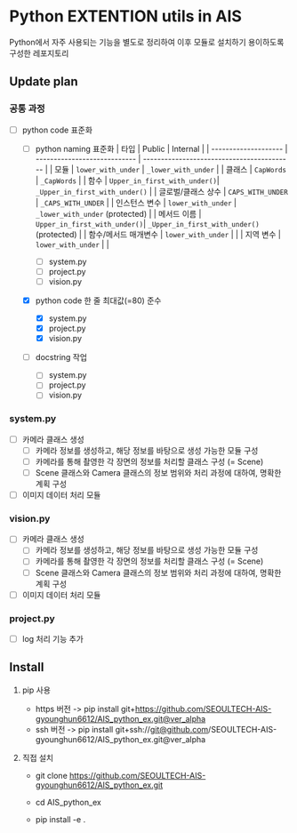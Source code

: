 # Python EXTENTION utils in AIS

Python에서 자주 사용되는 기능을 별도로 정리하여 이후 모듈로 설치하기 용이하도록 구성한 레포지토리

## Update plan

### 공통 과정
- [ ] python code 표준화
   - [ ] python naming 표준화
      | 타입                 | Public                       | Internal                                   |
      | -------------------- | ---------------------------- | ------------------------------------------ |
      | 모듈                 | `lower_with_under`           | `_lower_with_under`                        |
      | 클래스               | `CapWords`                   | `_CapWords`                                |
      | 함수                 | `Upper_in_first_with_under()`| `_Upper_in_first_with_under()`             |
      | 글로벌/클래스 상수   | `CAPS_WITH_UNDER`            | `_CAPS_WITH_UNDER`                         |
      | 인스턴스 변수        | `lower_with_under`           | `_lower_with_under` (protected)            |
      | 메서드 이름          | `Upper_in_first_with_under()`| `_Upper_in_first_with_under()` (protected) |
      | 함수/메서드 매개변수 | `lower_with_under`           |                                            |
      | 지역 변수            | `lower_with_under`           |                                            |
      
      - [ ] system.py
      - [ ] project.py
      - [ ] vision.py
  
   - [x] python code 한 줄 최대값(=80) 준수
      - [x] system.py
      - [x] project.py
      - [x] vision.py

   - [ ] docstring 작업
      - [ ] system.py
      - [ ] project.py
      - [ ] vision.py

### system.py
- [ ] 카메라 클래스 생성
   - [ ] 카메라 정보를 생성하고, 해당 정보를 바탕으로 생성 가능한 모듈 구성
   - [ ] 카메라를 통해 촬영한 각 장면의 정보를 처리할 클래스 구성 (= Scene)
   - [ ] Scene 클래스와 Camera 클래스의 정보 범위와 처리 과정에 대하여, 명확한 계획 구성

- [ ] 이미지 데이터 처리 모듈

### vision.py
- [ ] 카메라 클래스 생성
   - [ ] 카메라 정보를 생성하고, 해당 정보를 바탕으로 생성 가능한 모듈 구성
   - [ ] 카메라를 통해 촬영한 각 장면의 정보를 처리할 클래스 구성 (= Scene)
   - [ ] Scene 클래스와 Camera 클래스의 정보 범위와 처리 과정에 대하여, 명확한 계획 구성

- [ ] 이미지 데이터 처리 모듈

### project.py
- [ ] log 처리 기능 추가


## Install
1. pip 사용
   - https 버전 -> pip install git+https://github.com/SEOULTECH-AIS-gyounghun6612/AIS_python_ex.git@ver_alpha
   - ssh 버전   -> pip install git+ssh://git@github.com/SEOULTECH-AIS-gyounghun6612/AIS_python_ex.git@ver_alpha

2. 직접 설치
   - git clone https://github.com/SEOULTECH-AIS-gyounghun6612/AIS_python_ex.git

   - cd AIS_python_ex

   - pip install -e .